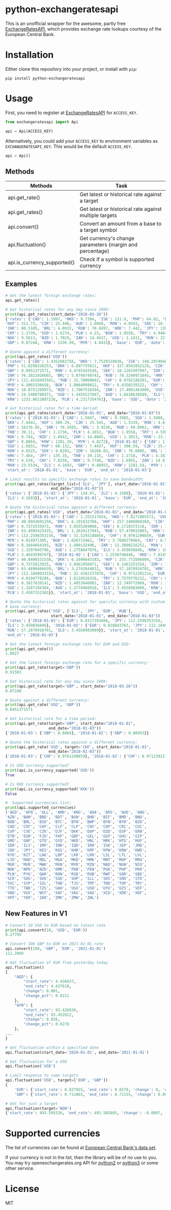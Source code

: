 # python-exchangeratesapi
This is an unofficial wrapper for the awesome, partly free [ExchangeRatesAPI](https://exchangeratesapi.io/), which provides exchange rate lookups courtesy of the European Central Bank.

# Installation
Either clone this repository into your project, or install with `pip`:
```
pip install python-exchangeratesapi
```

# Usage
First, you need to register at [ExchangeRatesAPI](https://exchangeratesapi.io/pricing/) for `ACCESS_KEY`.
```py
from exchangeratesapi import Api

api = Api(ACCESS_KEY)
```

Alternatively, you could add your `ACCESS_KEY` to environment variables as `EXCHANGERATESAPI_KEY`. This would be the default `ACCESS_KEY`.

```py
api = Api()
```

## Methods
| Methods 						| Task				|
| ----------------------------- | ----------------- |
| api.get_rate()				| Get latest or historical rate against a target |
| api.get_rates()				| Get latest or historical rate against multiple targets	|
| api.convert()					| Convert an amount from a base to a target symbol	|
| api.fluctuation()				| Get currency's change parameters (margin and percentage)	|
| api.is_currency_supported()	| Check if a symbol is supported currency	|


## Examples
```py
# Get the latest foreign exchange rates:
api.get_rates()

# Get historical rates for any day since 1999:
print(api.get_rates(start_date="2018-03-26"))
{'rates': {'CAD': 1.5997, 'HKD': 9.7384, 'ISK': 121.9, 'PHP': 64.82, 'DKK': 7.4482,
'HUF': 312.73, 'CZK': 25.446, 'AUD': 1.6048, 'RON': 4.6593, 'SEK': 10.1868, 'IDR': 17045.27,
'INR': 80.5105, 'BRL': 4.0932, 'RUB': 70.6897, 'HRK': 7.442, 'JPY': 130.47, 'THB': 38.66,
'CHF': 1.1739, 'SGD': 1.6274, 'PLN': 4.23, 'BGN': 1.9558, 'TRY': 4.9464, 'CNY': 7.7924,
'NOK': 9.5613, 'NZD': 1.7029, 'ZAR': 14.4937, 'USD': 1.2411, 'MXN': 22.8777, 'ILS': 4.3317,
'GBP': 0.87248, 'KRW': 1336.99, 'MYR': 4.8425}, 'base': 'EUR', 'date': '2018-03-26'}

# Quote against a different currency:
print(api.get_rates('USD'))
{'rates': {'CAD': 1.4352082756, 'HKD': 7.7529324836, 'ISK': 140.2974046366,
'PHP': 51.0298328253, 'DKK': 6.897755611, 'HUF': 327.8562852129, 'CZK': 25.3495889905,
'GBP': 0.8451371571, 'RON': 4.4745543549, 'SEK': 10.1263507897, 'IDR': 16114.9995381916,
'INR': 76.3821926665, 'BRL': 5.0740740741, 'RUB': 78.3240971645, 'HRK': 7.0271543364,
'JPY': 111.4528493581, 'THB': 32.78008682, 'CHF': 0.9792186201, 'EUR': 0.9236168837,
'MYR': 4.3865336658, 'BGN': 1.8064099012, 'TRY': 6.4350235522, 'CNY': 7.0974415812,
'NOK': 10.8751269973, 'NZD': 1.7067516394, 'ZAR': 17.4081463009, 'USD': 1.0,
'MXN': 24.5408700471, 'SGD': 1.4455527847, 'AUD': 1.6618638589, 'ILS': 3.6400665004,
'KRW': 1232.8622887226, 'PLN': 4.2317354761}, 'base': 'USD', 'date': '2020-03-25'}

# Get historical rates for a time period:
print(api.get_rates(start_date="2018-01-01", end_date="2018-01-03"))
{'rates': {'2018-01-03': {'CAD': 1.5047, 'HKD': 9.3985, 'SGD': 1.5988, 'PHP': 59.988,
'DKK': 7.4442, 'HUF': 309.29, 'CZK': 25.545, 'AUD': 1.5339, 'RON': 4.6355, 'SEK': 9.825,
'IDR': 16176.95, 'INR': 76.3455, 'BRL': 3.9236, 'RUB': 69.0962, 'HRK': 7.441, 'JPY': 134.97,
'THB': 39.11, 'CHF': 1.1736, 'PLN': 4.1652, 'BGN': 1.9558, 'TRY': 4.5303, 'CNY': 7.8168,
'NOK': 9.744, 'NZD': 1.6942, 'ZAR': 14.8845, 'USD': 1.2023, 'MXN': 23.3835, 'ILS': 4.1588,
'GBP': 0.8864, 'KRW': 1281.39, 'MYR': 4.8272}, '2018-01-02': {'CAD': 1.5128, 'HKD': 9.4283,
'SGD': 1.6031, 'PHP': 60.132, 'DKK': 7.4437, 'HUF': 308.59, 'CZK': 25.494, 'AUD': 1.5413,
'RON': 4.6525, 'SEK': 9.8283, 'IDR': 16266.03, 'INR': 76.6005, 'BRL': 3.9504, 'RUB': 69.1176,
'HRK': 7.464, 'JPY': 135.35, 'THB': 39.115, 'CHF': 1.1718, 'PLN': 4.1633, 'BGN': 1.9558,
'TRY': 4.534, 'CNY': 7.8338, 'NOK': 9.7748, 'NZD': 1.6955, 'ZAR': 14.9, 'USD': 1.2065,
'MXN': 23.5534, 'ILS': 4.1693, 'GBP': 0.88953, 'KRW': 1281.59, 'MYR': 4.8495}},
'start_at': '2018-01-01', 'base': 'EUR', 'end_at': '2018-01-03'}

# Limit results to specific exchange rates to save bandwidth:
print(api.get_rates(target_list=['ILS', 'JPY'], start_date="2018-01-01",
                    end_date="2018-01-03"))
{'rates': {'2018-01-03': {'JPY': 134.97, 'ILS': 4.1588}, '2018-01-02': {'JPY': 135.35,
'ILS': 4.1693}}, 'start_at': '2018-01-01', 'base': 'EUR', 'end_at': '2018-01-03'}

# Quote the historical rates against a different currency:
print(api.get_rates('USD', start_date="2018-01-01", end_date="2018-01-03"))
{'rates': {'2018-01-03': {'CAD': 1.251517924, 'HKD': 7.8171005573, 'USD': 1.0,
'PHP': 49.8943691258, 'DKK': 6.191632704, 'HUF': 257.2486068369, 'CZK': 21.2467770107,
'GBP': 0.7372535973, 'RON': 3.8555269068, 'SEK': 8.1718373118, 'IDR': 13455.0029110871,
'INR': 63.4995425435, 'BRL': 3.2634117941, 'RUB': 57.470015803, 'HRK': 6.1889711387,
'JPY': 112.2598353156, 'THB': 32.5293188056, 'CHF': 0.9761290859, 'EUR': 0.8317391666,
'MYR': 4.014971305, 'BGN': 1.626715462, 'TRY': 3.7680279464, 'CNY': 6.5015387175,
'NOK': 8.1044664393, 'NZD': 1.409132496, 'ZAR': 12.3800216252, 'MXN': 19.4489728021,
'SGD': 1.3297845796, 'AUD': 1.2758047076, 'ILS': 3.459036846, 'KRW': 1065.7822506862,
'PLN': 3.4643599767}, '2018-01-02': {'CAD': 1.2538748446, 'HKD': 7.8145876502, 'USD': 1.0,
'PHP': 49.8400331538, 'DKK': 6.1696643183, 'HUF': 255.772896809, 'CZK': 21.1305428927,
'GBP': 0.7372813925, 'RON': 3.8561956071, 'SEK': 8.1461251554, 'IDR': 13481.9975134687,
'INR': 63.4898466639, 'BRL': 3.2742644012, 'RUB': 57.2876916701, 'HRK': 6.1864898467,
'JPY': 112.1840033154, 'THB': 32.4202237878, 'CHF': 0.9712391214, 'EUR': 0.828843763,
'MYR': 4.0194778284, 'BGN': 1.6210526316, 'TRY': 3.7579776212, 'CNY': 6.4929962702,
'NOK': 8.1017820141, 'NZD': 1.4053046001, 'ZAR': 12.349772068, 'MXN': 19.5220886863,
'SGD': 1.3287194364, 'AUD': 1.2774968918, 'ILS': 3.4556983009, 'KRW': 1062.23787816,
'PLN': 3.4507252383}}, 'start_at': '2018-01-01', 'base': 'USD', 'end_at': '2018-01-03'}

# Quote the historical rates against for specific currency with custom
# base currency:
print(api.get_rates('USD', ['ILS', 'JPY', 'EUR', 'RUB'],
                    start_date="2018-01-01", end_date="2018-01-03"))
{'rates': {'2018-01-03': {'EUR': 0.8317391666, 'JPY': 112.2598353156, 'RUB': 57.470015803,
'ILS': 3.459036846}, '2018-01-02': {'EUR': 0.828843763, 'JPY': 112.1840033154,
'RUB': 57.2876916701, 'ILS': 3.4556983009}}, 'start_at': '2018-01-01', 'base': 'USD',
'end_at': '2018-01-03'}

# Get the latest foreign exchange rate for EUR and USD:
print(api.get_rate())
1.0827

# Get the latest foreign exchange rate for a specific currency:
print(api.get_rate(target='GBP'))
0.91503

# Get historical rate for any day since 1999:
print(api.get_rate(target='GBP', start_date="2018-03-26"))
0.87248

# Quote against a different currency:
print(api.get_rate('USD', 'GBP'))
0.8451371571

# Get historical rate for a time period:
print(api.get_rate(target='GBP', start_date="2018-01-01",
                   end_date="2018-01-03"))
{'2018-01-03': {'GBP': 0.8864}, '2018-01-02': {'GBP': 0.88953}}

# Quote the historical rates against a different currency:
print(api.get_rate('USD', target='CHF', start_date="2018-01-01",
                   end_date="2018-01-03"))
{'2018-01-03': {'CHF': 0.9761290859}, '2018-01-02': {'CHF': 0.9712391214}}

# Is USD currency supported?
print(api.is_currency_supported('USD'))
True

# Is KKK currency supported?
print(api.is_currency_supported('KKK'))
False

#  Supported currencies list:
print(api.supported_currencies)
('AED', 'AFN', 'ALL', 'AMD', 'ANG', 'AOA', 'ARS', 'AUD', 'AWG',
'AZN', 'BAM', 'BBD', 'BDT', 'BGN', 'BHD', 'BIF', 'BMD', 'BND',
'BOB', 'BRL', 'BSD', 'BTC', 'BTN', 'BWP', 'BYN', 'BYR', 'BZD',
'CAD', 'CDF', 'CHF', 'CLF', 'CLP', 'CNY', 'COP', 'CRC', 'CUC',
'CUP', 'CVE', 'CZK', 'DJF', 'DKK', 'DOP', 'DZD', 'EGP', 'ERN',
'ETB', 'EUR', 'FJD', 'FKP', 'GBP', 'GEL', 'GGP', 'GHS', 'GIP',
'GMD', 'GNF', 'GTQ', 'GYD', 'HKD', 'HNL', 'HRK', 'HTG', 'HUF',
'IDR', 'ILS', 'IMP', 'INR', 'IQD', 'IRR', 'ISK', 'JEP', 'JMD',
'JOD', 'JPY', 'KES', 'KGS', 'KHR', 'KMF', 'KPW', 'KRW', 'KWD',
'KYD', 'KZT', 'LAK', 'LBP', 'LKR', 'LRD', 'LSL', 'LTL', 'LVL',
'LYD', 'MAD', 'MDL', 'MGA', 'MKD', 'MMK', 'MNT', 'MOP', 'MRO',
'MUR', 'MVR', 'MWK', 'MXN', 'MYR', 'MZN', 'NAD', 'NGN', 'NIO',
'NOK', 'NPR', 'NZD', 'OMR', 'PAB', 'PEN', 'PGK', 'PHP', 'PKR',
'PLN', 'PYG', 'QAR', 'RON', 'RSD', 'RUB', 'RWF', 'SAR', 'SBD',
'SCR', 'SDG', 'SEK', 'SGD', 'SHP', 'SLL', 'SOS', 'SRD', 'STD',
'SVC', 'SYP', 'SZL', 'THB', 'TJS', 'TMT', 'TND', 'TOP', 'TRY',
'TTD', 'TWD', 'TZS', 'UAH', 'UGX', 'USD', 'UYU', 'UZS', 'VEF',
'VND', 'VUV', 'WST', 'XAF', 'XAG', 'XAU', 'XCD', 'XDR', 'XOF',
'XPF', 'YER', 'ZAR', 'ZMK', 'ZMW', 'ZWL')
```

## New Features in V1
```py
# Convert 10 USD to EUR based on latest rate
print(api.convert(10, 'USD', 'EUR'))
8.27795

# Convert 100 GBP to EUR on 2021-01-01 rate
api.convert(100, 'GBP', 'EUR', '2021-01-01')
112.2969

# Get fluctuation of EUR from yesterday today
api.fluctuation()
{
	"AED": {
		"start_rate": 4.436637,
		"end_rate": 4.437618,
		"change": 0.001,
		"change_pct": 0.0221
	},
	"AFN": {
		"start_rate": 93.426038,
		"end_rate": 93.452022,
		"change": 0.026,
		"change_pct": 0.0278
	},
...
}

# Get fluctuation within a specified date
api.fluctuation(start_date='2020-01-01', end_date='2021-01-01')

# Get fluctuation for a USD
api.fluctuation('USD')

# Limit response to some targets
api.fluctuation('USD', target=['EUR', 'GBP'])
{
	'EUR': {'start_rate': 0.827925, 'end_rate': 0.8279, 'change': 0, 'change_pct': -0.003},
	'GBP': {'start_rate': 0.711065, 'end_rate': 0.71155, 'change': 0.0005, 'change_pct': 0.0682}}

# Get for just a target
api.fluctuation(target='NGN')
{'start_rate': 493.595526, 'end_rate': 493.585805, 'change': -0.0097, 'change_pct': -0.002}
```

# Supported currencies
The list of currencies can be found at [European Central Bank's data set](https://www.ecb.europa.eu/stats/policy_and_exchange_rates/euro_reference_exchange_rates/html/index.en.html).

If your currency is not in the list, then the library will be of no use to you. You may try openexchangerates.org API for [python2](https://github.com/metglobal/openexchangerates) or [python3](https://github.com/lihan/openexchangerates3) or some other service.

# License
MIT

